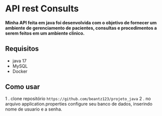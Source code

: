 # API rest Consults

#### Minha API feita em java foi desenvolvida com o objetivo de fornecer um ambiente de gerenciamento de pacientes, consultas e procedimentos a serem feitos em um ambiente clinico.

## Requisitos

- java 17
- MySQL
- Docker

## Como usar

1 . clone repositório `https://github.com/beantz123/projeto_java`
2 . no arquivo application.properties configure seu banco de dados, inserindo nome de usuario e a senha.
    
